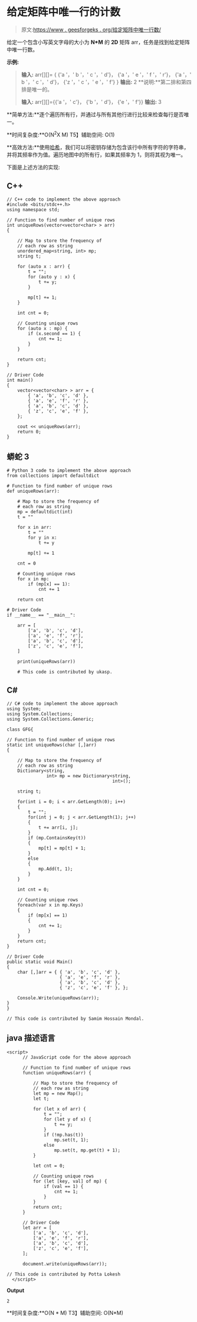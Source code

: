 # 给定矩阵中唯一行的计数

> 原文:[https://www . geesforgeks . org/给定矩阵中唯一行数/](https://www.geeksforgeeks.org/count-of-unique-rows-in-a-given-matrix/)

给定一个包含小写英文字母的大小为 **N*M** 的 **2D** 矩阵 arr，任务是找到给定矩阵中唯一行数。

**示例:**

> **输入:** arr[][]= { {'a '，' b '，' c '，' d'}，
> {'a '，' e '，' f '，' r'}，
> {'a '，' b '，' c '，' d'}，
> {'z '，' c '，' e '，' f'} }
> **输出:** 2
> **说明:**第二排和第四排是唯一的。
> 
> **输入:** arr[][]={{'a '，' c'}，
> {'b '，' d'}，
> {'e '，' f'}}
> **输出:** 3

**简单方法:**逐个遍历所有行，并通过与所有其他行进行比较来检查每行是否唯一。

**时间复杂度:**O(N<sup>2</sup>X M)
T5】辅助空间: O(1)

**高效方法:**使用[哈希](https://www.geeksforgeeks.org/hashing-data-structure/)，我们可以将密钥存储为包含该行中所有字符的字符串，并将其频率作为值。遍历地图中的所有行，如果其频率为 1，则将其视为唯一。

下面是上述方法的实现:

## C++

```
// C++ code to implement the above approach
#include <bits/stdc++.h>
using namespace std;

// Function to find number of unique rows
int uniqueRows(vector<vector<char> > arr)
{

    // Map to store the frequency of
    // each row as string
    unordered_map<string, int> mp;
    string t;

    for (auto x : arr) {
        t = "";
        for (auto y : x) {
            t += y;
        }

        mp[t] += 1;
    }

    int cnt = 0;

    // Counting unique rows
    for (auto x : mp) {
        if (x.second == 1) {
            cnt += 1;
        }
    }

    return cnt;
}

// Driver Code
int main()
{
    vector<vector<char> > arr = {
        { 'a', 'b', 'c', 'd' },
        { 'a', 'e', 'f', 'r' },
        { 'a', 'b', 'c', 'd' },
        { 'z', 'c', 'e', 'f' },
    };

    cout << uniqueRows(arr);
    return 0;
}
```

## 蟒蛇 3

```
# Python 3 code to implement the above approach
from collections import defaultdict

# Function to find number of unique rows
def uniqueRows(arr):

    # Map to store the frequency of
    # each row as string
    mp = defaultdict(int)
    t = ""

    for x in arr:
        t = ""
        for y in x:
            t += y

        mp[t] += 1

    cnt = 0

    # Counting unique rows
    for x in mp:
        if (mp[x] == 1):
            cnt += 1

    return cnt

# Driver Code
if __name__ == "__main__":

    arr = [
        ['a', 'b', 'c', 'd'],
        ['a', 'e', 'f', 'r'],
        ['a', 'b', 'c', 'd'],
        ['z', 'c', 'e', 'f'],
    ]

    print(uniqueRows(arr))

    # This code is contributed by ukasp.
```

## C#

```
// C# code to implement the above approach
using System;
using System.Collections;
using System.Collections.Generic;

class GFG{

// Function to find number of unique rows
static int uniqueRows(char [,]arr)
{

    // Map to store the frequency of
    // each row as string
    Dictionary<string,
               int> mp = new Dictionary<string,
                                        int>();

    string t;

    for(int i = 0; i < arr.GetLength(0); i++)
    {
        t = "";
        for(int j = 0; j < arr.GetLength(1); j++)
        {
            t += arr[i, j];
        }
        if (mp.ContainsKey(t))
        {
            mp[t] = mp[t] + 1;
        }
        else
        {
            mp.Add(t, 1);
        }
    }

    int cnt = 0;

    // Counting unique rows
    foreach(var x in mp.Keys)
    {
        if (mp[x] == 1)
        {
            cnt += 1;
        }
    }
    return cnt;
}

// Driver Code
public static void Main()
{
    char [,]arr = { { 'a', 'b', 'c', 'd' },
                    { 'a', 'e', 'f', 'r' },
                    { 'a', 'b', 'c', 'd' },
                    { 'z', 'c', 'e', 'f' }, };

    Console.Write(uniqueRows(arr));
}
}

// This code is contributed by Samim Hossain Mondal.
```

## java 描述语言

```
<script>
      // JavaScript code for the above approach

      // Function to find number of unique rows
      function uniqueRows(arr) {

          // Map to store the frequency of
          // each row as string
          let mp = new Map();
          let t;

          for (let x of arr) {
              t = "";
              for (let y of x) {
                  t += y;
              }
              if (!mp.has(t))
                  mp.set(t, 1);
              else
                  mp.set(t, mp.get(t) + 1);
          }

          let cnt = 0;

          // Counting unique rows
          for (let [key, val] of mp) {
              if (val == 1) {
                  cnt += 1;
              }
          }
          return cnt;
      }

      // Driver Code
      let arr = [
          ['a', 'b', 'c', 'd'],
          ['a', 'e', 'f', 'r'],
          ['a', 'b', 'c', 'd'],
          ['z', 'c', 'e', 'f'],
      ];

      document.write(uniqueRows(arr));

// This code is contributed by Potta Lokesh
  </script>
```

**Output**

```
2
```

**时间复杂度:**O(N * M)
T3】辅助空间: O(N*M)